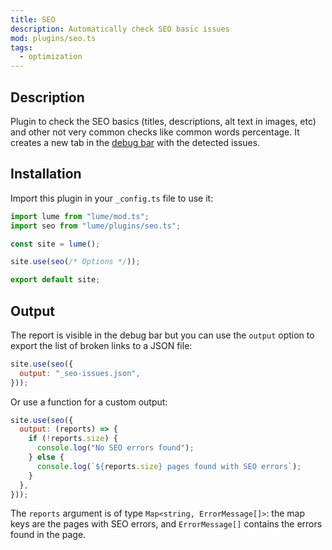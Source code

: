 ```yaml
---
title: SEO
description: Automatically check SEO basic issues
mod: plugins/seo.ts
tags:
  - optimization
---
```


## Description

Plugin to check the SEO basics (titles, descriptions, alt text in images, etc)
and other not very common checks like common words percentage. It creates a new
tab in the [debug bar](../docs/core/debugbar.md) with the detected issues.

## Installation

Import this plugin in your `_config.ts` file to use it:

```js
import lume from "lume/mod.ts";
import seo from "lume/plugins/seo.ts";

const site = lume();

site.use(seo(/* Options */));

export default site;
```

## Output

The report is visible in the debug bar but you can use the `output` option to
export the list of broken links to a JSON file:

```js
site.use(seo({
  output: "_seo-issues.json",
}));
```

Or use a function for a custom output:

```js
site.use(seo({
  output: (reports) => {
    if (!reports.size) {
      console.log("No SEO errors found");
    } else {
      console.log(`${reports.size} pages found with SEO errors`);
    }
  },
}));
```

The `reports` argument is of type `Map<string, ErrorMessage[]>`: the map keys
are the pages with SEO errors, and `ErrorMessage[]` contains the errors found in
the page.
